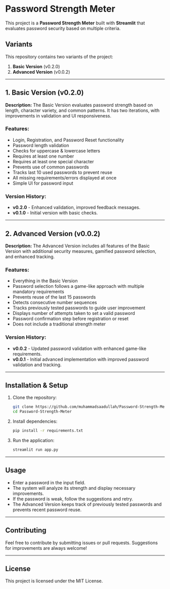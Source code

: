 # Password Strength Meter

This project is a **Password Strength Meter** built with **Streamlit** that evaluates password security based on multiple criteria.

## Variants
This repository contains two variants of the project:
1. **Basic Version** (v0.2.0)
2. **Advanced Version** (v0.0.2)

---

## **1. Basic Version** (v0.2.0)
**Description:** The Basic Version evaluates password strength based on length, character variety, and common patterns. It has two iterations, with improvements in validation and UI responsiveness.

### **Features:**
- Login, Registration, and Password Reset functionality
- Password length validation
- Checks for uppercase & lowercase letters
- Requires at least one number
- Requires at least one special character
- Prevents use of common passwords
- Tracks last 10 used passwords to prevent reuse
- All missing requirements/errors displayed at once
- Simple UI for password input

### **Version History:**
- **v0.2.0** - Enhanced validation, improved feedback messages.
- **v0.1.0** - Initial version with basic checks.

---

## **2. Advanced Version** (v0.0.2)
**Description:** The Advanced Version includes all features of the Basic Version with additional security measures, gamified password selection, and enhanced tracking.

### **Features:**
- Everything in the Basic Version
- Password selection follows a game-like approach with multiple mandatory requirements
- Prevents reuse of the last 15 passwords
- Detects consecutive number sequences
- Tracks previously tested passwords to guide user improvement
- Displays number of attempts taken to set a valid password
- Password confirmation step before registration or reset
- Does not include a traditional strength meter

### **Version History:**
- **v0.0.2** - Updated password validation with enhanced game-like requirements.
- **v0.0.1** - Initial advanced implementation with improved password validation and tracking.

---

## **Installation & Setup**
1. Clone the repository:
   ```sh
   git clone https://github.com/muhammadsaadullah/Password-Strength-Meter.git
   cd Password-Strength-Meter
   ```
2. Install dependencies:
   ```sh
   pip install -r requirements.txt
   ```
3. Run the application:
   ```sh
   streamlit run app.py
   ```

---

## **Usage**
- Enter a password in the input field.
- The system will analyze its strength and display necessary improvements.
- If the password is weak, follow the suggestions and retry.
- The Advanced Version keeps track of previously tested passwords and prevents recent password reuse.

---

## **Contributing**
Feel free to contribute by submitting issues or pull requests. Suggestions for improvements are always welcome!

---

## **License**
This project is licensed under the MIT License.


